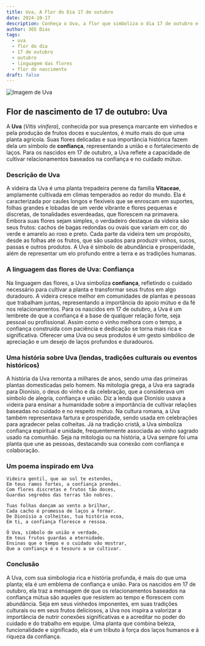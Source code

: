 ```yaml
---
title: Uva, A Flor do Dia 17 de outubro
date: 2024-10-17
description: Conheça o Uva, a flor que simboliza o dia 17 de outubro e seu significado 'Confiança'. Explore a beleza e o simbolismo desta flor encantadora.
author: 365 Dias
tags:
  - uva
  - flor do dia
  - 17 de outubro
  - outubro
  - linguagem das flores
  - flor do nascimento
draft: false
---
```


![Imagem de Uva](https://cdn.pixabay.com/photo/2020/01/16/13/46/grapes-4770606_640.jpg#center)



## Flor de nascimento de 17 de outubro: Uva

A **Uva** (_Vitis vinifera_), conhecida por sua presença marcante em vinhedos e pela produção de frutos doces e suculentos, é muito mais do que uma planta agrícola. Suas flores delicadas e sua importância histórica fazem dela um símbolo de **confiança**, representando a união e o fortalecimento de laços. Para os nascidos em 17 de outubro, a Uva reflete a capacidade de cultivar relacionamentos baseados na confiança e no cuidado mútuo.

### Descrição de Uva

A videira da Uva é uma planta trepadeira perene da família **Vitaceae**, amplamente cultivada em climas temperados ao redor do mundo. Ela é caracterizada por caules longos e flexíveis que se enroscam em suportes, folhas grandes e lobadas de um verde vibrante e flores pequenas e discretas, de tonalidades esverdeadas, que florescem na primavera. Embora suas flores sejam simples, o verdadeiro destaque da videira são seus frutos: cachos de bagas redondas ou ovais que variam em cor, do verde e amarelo ao roxo e preto. Cada parte da videira tem um propósito, desde as folhas até os frutos, que são usados para produzir vinhos, sucos, passas e outros produtos. A Uva é símbolo de abundância e prosperidade, além de representar um elo profundo entre a terra e as tradições humanas.

### A linguagem das flores de Uva: Confiança

Na linguagem das flores, a Uva simboliza **confiança**, refletindo o cuidado necessário para cultivar a planta e transformar seus frutos em algo duradouro. A videira cresce melhor em comunidades de plantas e pessoas que trabalham juntas, representando a importância do apoio mútuo e da fé nos relacionamentos. Para os nascidos em 17 de outubro, a Uva é um lembrete de que a confiança é a base de qualquer relação forte, seja pessoal ou profissional. Assim como o vinho melhora com o tempo, a confiança construída com paciência e dedicação se torna mais rica e significativa. Oferecer uma Uva ou seus produtos é um gesto simbólico de apreciação e um desejo de laços profundos e duradouros.

### Uma história sobre Uva (lendas, tradições culturais ou eventos históricos)

A história da Uva remonta a milhares de anos, sendo uma das primeiras plantas domesticadas pelo homem. Na mitologia grega, a Uva era sagrada para Dionísio, o deus do vinho e da celebração, que a considerava um símbolo de alegria, confiança e união. Diz a lenda que Dionísio usava a videira para ensinar a humanidade sobre a importância de cultivar relações baseadas no cuidado e no respeito mútuo. Na cultura romana, a Uva também representava fartura e prosperidade, sendo usada em celebrações para agradecer pelas colheitas. Já na tradição cristã, a Uva simboliza confiança espiritual e unidade, frequentemente associada ao vinho sagrado usado na comunhão. Seja na mitologia ou na história, a Uva sempre foi uma planta que une as pessoas, destacando sua conexão com confiança e colaboração.

### Um poema inspirado em Uva

```
Videira gentil, que ao sol te estendes,  
Em teus ramos fortes, a confiança prendes.  
Com flores discretas e frutos tão doces,  
Guardas segredos das terras tão nobres.  

Tuas folhas dançam ao vento a brilhar,  
Cada cacho é promessa de laços a formar.  
De Dionísio a colheitas, tua história ecoa,  
Em ti, a confiança floresce e ressoa.  

Ó Uva, símbolo de união e verdade,  
Em teus frutos guardas a eternidade.  
Ensinas que o tempo e o cuidado vão mostrar,  
Que a confiança é o tesouro a se cultivar.  
```

### Conclusão

A Uva, com sua simbologia rica e história profunda, é mais do que uma planta; ela é um emblema de confiança e união. Para os nascidos em 17 de outubro, ela traz a mensagem de que os relacionamentos baseados na confiança mútua são aqueles que resistem ao tempo e florescem com abundância. Seja em seus vinhedos imponentes, em suas tradições culturais ou em seus frutos deliciosos, a Uva nos inspira a valorizar a importância de nutrir conexões significativas e a acreditar no poder do cuidado e do trabalho em equipe. Uma planta que combina beleza, funcionalidade e significado, ela é um tributo à força dos laços humanos e à riqueza da confiança.
